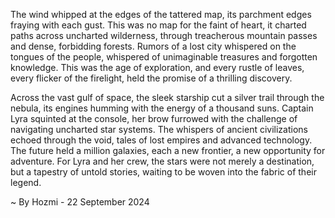
The wind whipped at the edges of the tattered map, its parchment edges fraying with each gust. This was no map for the faint of heart, it charted paths across uncharted wilderness, through treacherous mountain passes and dense, forbidding forests. Rumors of a lost city whispered on the tongues of the people, whispered of unimaginable treasures and forgotten knowledge. This was the age of exploration, and every rustle of leaves, every flicker of the firelight, held the promise of a thrilling discovery.

Across the vast gulf of space, the sleek starship cut a silver trail through the nebula, its engines humming with the energy of a thousand suns. Captain Lyra squinted at the console, her brow furrowed with the challenge of navigating uncharted star systems. The whispers of ancient civilizations echoed through the void, tales of lost empires and advanced technology. The future held a million galaxies, each a new frontier, a new opportunity for adventure. For Lyra and her crew, the stars were not merely a destination, but a tapestry of untold stories, waiting to be woven into the fabric of their legend. 

~ By Hozmi - 22 September 2024
